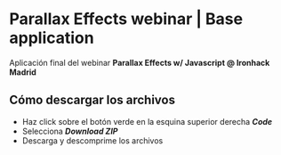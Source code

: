 # Parallax Effects webinar | Base application

Aplicación final del webinar **Parallax Effects w/ Javascript @ Ironhack Madrid**

## Cómo descargar los archivos

- Haz click sobre el botón verde en la esquina superior derecha **_Code_**
- Selecciona **_Download ZIP_**
- Descarga y descomprime los archivos

